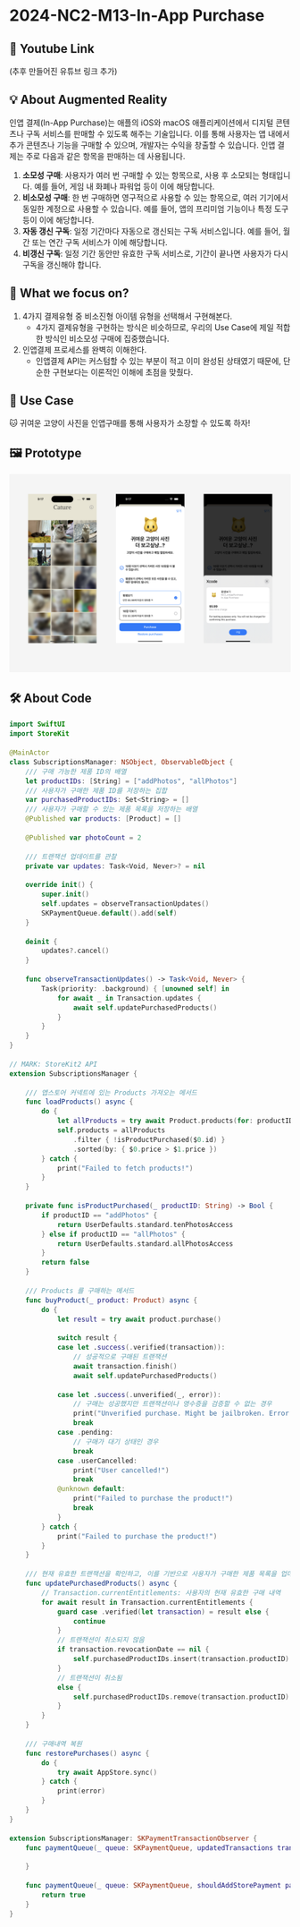 # 2024-NC2-M13-In-App Purchase
## 🎥 Youtube Link
(추후 만들어진 유튜브 링크 추가)

## 💡 About Augmented Reality

인앱 결제(In-App Purchase)는 애플의 iOS와 macOS 애플리케이션에서 디지털 콘텐츠나 구독 서비스를 판매할 수 있도록 해주는 기술입니다. 이를 통해 사용자는 앱 내에서 추가 콘텐츠나 기능을 구매할 수 있으며, 개발자는 수익을 창출할 수 있습니다. 인앱 결제는 주로 다음과 같은 항목을 판매하는 데 사용됩니다.

1. **소모성 구매**: 사용자가 여러 번 구매할 수 있는 항목으로, 사용 후 소모되는 형태입니다. 예를 들어, 게임 내 화폐나 파워업 등이 이에 해당합니다.
2. **비소모성 구매**: 한 번 구매하면 영구적으로 사용할 수 있는 항목으로, 여러 기기에서 동일한 계정으로 사용할 수 있습니다. 예를 들어, 앱의 프리미엄 기능이나 특정 도구 등이 이에 해당합니다.
3. **자동 갱신 구독**: 일정 기간마다 자동으로 갱신되는 구독 서비스입니다. 예를 들어, 월간 또는 연간 구독 서비스가 이에 해당합니다.
4. **비갱신 구독**: 일정 기간 동안만 유효한 구독 서비스로, 기간이 끝나면 사용자가 다시 구독을 갱신해야 합니다.

## 🎯 What we focus on?
1. 4가지 결제유형 중 비소진형 아이템 유형을 선택해서 구현해본다.
    - 4가지 결제유형을 구현하는 방식은 비슷하므로, 우리의 Use Case에 제일 적합한 방식인 비소모성 구매에 집중했습니다.
2. 인앱결제 프로세스를 완벽히 이해한다.
    - 인앱결제 API는 커스텀할 수 있는 부분이 적고 이미 완성된 상태였기 때문에, 단순한 구현보다는 이론적인 이해에 초점을 맞췄다.

## 💼 Use Case
🐱 귀여운 고양이 사진을 인앱구매를 통해 사용자가 소장할 수 있도록 하자!

## 🖼️ Prototype
<img width="800" alt="Ideation" src="https://github.com/DeveloperAcademy-POSTECH/2024-NC2-M13-InAppPurchase/blob/main/%E1%84%89%E1%85%B3%E1%84%8F%E1%85%B3%E1%84%85%E1%85%B5%E1%86%AB%E1%84%89%E1%85%A3%E1%86%BA%202024-06-19%20%E1%84%8B%E1%85%A9%E1%84%8C%E1%85%A5%E1%86%AB%209.23.38.png?raw=true">

## 🛠️ About Code
```swift
import SwiftUI
import StoreKit

@MainActor
class SubscriptionsManager: NSObject, ObservableObject {
    /// 구매 가능한 제품 ID의 배열
    let productIDs: [String] = ["addPhotos", "allPhotos"]
    /// 사용자가 구매한 제품 ID를 저장하는 집합
    var purchasedProductIDs: Set<String> = []
    /// 사용자가 구매할 수 있는 제품 목록을 저장하는 배열
    @Published var products: [Product] = []
    
    @Published var photoCount = 2
    
    /// 트랜잭션 업데이트를 관찰
    private var updates: Task<Void, Never>? = nil
    
    override init() {
        super.init()
        self.updates = observeTransactionUpdates()
        SKPaymentQueue.default().add(self)
    }
    
    deinit {
        updates?.cancel()
    }
    
    func observeTransactionUpdates() -> Task<Void, Never> {
        Task(priority: .background) { [unowned self] in
            for await _ in Transaction.updates {
                await self.updatePurchasedProducts()
            }
        }
    }
}

// MARK: StoreKit2 API
extension SubscriptionsManager {

    /// 앱스토어 커넥트에 있는 Products 가져오는 메서드
    func loadProducts() async {
        do {
            let allProducts = try await Product.products(for: productIDs)
            self.products = allProducts
                .filter { !isProductPurchased($0.id) }
                .sorted(by: { $0.price > $1.price })
        } catch {
            print("Failed to fetch products!")
        }
    }
    
    private func isProductPurchased(_ productID: String) -> Bool {
        if productID == "addPhotos" {
            return UserDefaults.standard.tenPhotosAccess
        } else if productID == "allPhotos" {
            return UserDefaults.standard.allPhotosAccess
        }
        return false
    }
    
    /// Products 를 구매하는 메서드
    func buyProduct(_ product: Product) async {
        do {
            let result = try await product.purchase()
            
            switch result {
            case let .success(.verified(transaction)):
                // 성공적으로 구매된 트랜잭션
                await transaction.finish()
                await self.updatePurchasedProducts()

            case let .success(.unverified(_, error)):
                // 구매는 성공했지만 트랜잭션이나 영수증을 검증할 수 없는 경우
                print("Unverified purchase. Might be jailbroken. Error: \(error)")
                break
            case .pending:
                // 구매가 대기 상태인 경우
                break
            case .userCancelled:
                print("User cancelled!")
                break
            @unknown default:
                print("Failed to purchase the product!")
                break
            }
        } catch {
            print("Failed to purchase the product!")
        }
    }
    
    /// 현재 유효한 트랜잭션을 확인하고, 이를 기반으로 사용자가 구매한 제품 목록을 업데이트
    func updatePurchasedProducts() async {
        // Transaction.currentEntitlements: 사용자의 현재 유효한 구매 내역
        for await result in Transaction.currentEntitlements {
            guard case .verified(let transaction) = result else {
                continue
            }
            // 트랜잭션이 취소되지 않음
            if transaction.revocationDate == nil {
                self.purchasedProductIDs.insert(transaction.productID)
            }
            // 트랜잭션이 취소됨
            else {
                self.purchasedProductIDs.remove(transaction.productID)
            }
        }
    }
    
    /// 구매내역 복원
    func restorePurchases() async {
        do {
            try await AppStore.sync()
        } catch {
            print(error)
        }
    }
}

extension SubscriptionsManager: SKPaymentTransactionObserver {
    func paymentQueue(_ queue: SKPaymentQueue, updatedTransactions transactions: [SKPaymentTransaction]) {
        
    }
    
    func paymentQueue(_ queue: SKPaymentQueue, shouldAddStorePayment payment: SKPayment, for product: SKProduct) -> Bool {
        return true
    }
}
```
